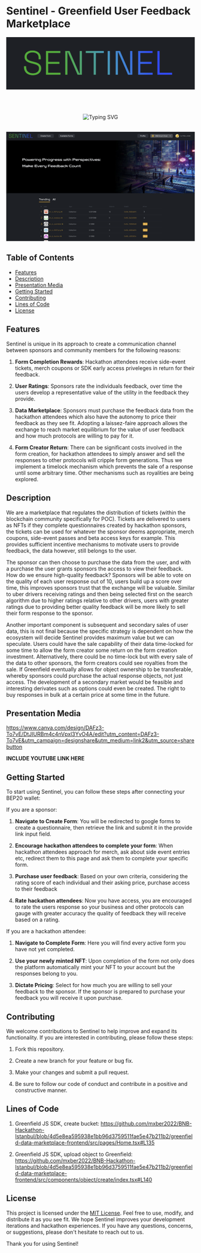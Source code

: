 # Sentinel - Greenfield User Feedback Marketplace
<p align="center">
   <img width="600" src="Assets/Sentinel_logo.png">
</p>


</p>
<br><br/>
<p align="center">
  <img src="https://readme-typing-svg.herokuapp.com?font=Roboto&duration=2000&pause=1000&color=000000&center=true&vCenter=true&random=false&width=435&lines=Powering+Progress+with+Perspectives%3A;Make+Every+Feedback+Count" alt="Typing SVG" />
<br><br/>

<p align="center">
  <img src="Assets/Sentinel_Landing_Page.png">
</p>

## Table of Contents

- [Features](#features)
- [Description](#discription)
- [Presentation Media](#presentation-media)
- [Getting Started](#getting-started)
- [Contributing](#contributing)
- [Lines of Code](#lines-of-code)
- [License](#license)

## Features

Sentinel is unique in its approach to create a communication channel between sponsors and community members for the following reasons:

1. **Form Completion Rewards**: Hackathon attendees receive side-event tickets, merch coupons or SDK early access priveleges in return for their feedback.

2. **User Ratings**: Sponsors rate the individuals feedback, over time the users develop a representative value of the utility in the feedback they provide. 

3. **Data Marketplace**: Sponsors must purchase the feedback data from the hackathon attendees which also have the autonomy to price their feedback as they see fit. Adopting a laissez-faire approach allows the exchange to reach market equilibrium for the value of user feedback and how much protocols are willing to pay for it. 

4. **Form Creator Return**: There can be significant costs involved in the form creation, for hackathon attendees to simply answer and sell the responses to other protocols will cripple form generations. Thus we implement a timelock mechanism which prevents the sale of a response until some arbitrary time. Other mechanisms such as royalities are being explored.

## Description

We are a marketplace that regulates the distribution of tickets (within the blockchain community specifically for POC). Tickets are delivered to users as NFTs if they complete questionnaires created by hackathon sponsors, the tickets can be used for whatever the sponsor deems appropriate, merch coupons, side-event passes and beta access keys for example. This provides sufficient incentive mechanisms to motivate users to provide feedback, the data however, still belongs to the user. 

The sponsor can then choose to purchase the data from the user, and with a purchase the user grants sponsors the access to view their feedback. How do we ensure high-quality feedback? Sponsors will be able to vote on the quality of each user response out of 10, users build up a score over time, this improves sponsors trust that the exchange will be valuable. Similar to uber drivers receiving ratings and then being selected first on the search algorithm due to higher ratings relative to other drivers, users with greater ratings due to providing better quality feedback will be more likely to sell their form response to the sponsor. 

Another important component is subsequent and secondary sales of user data, this is not final because the specific strategy is dependent on how the ecosystem will decide Sentinel provides maximum value but we can speculate. Users could have the sale capability of their data time-locked for some time to allow the form creator some return on the form creation investment. Alternatively, there could be no time-lock but with every sale of the data to other sponsors, the form creators could see royalties from the sale. If Greenfield eventually allows for object ownership to be transferable, whereby sponsors could purchase the actual response objects, not just access. The development of a secondary market would be feasible and interesting derivates such as options could even be created. The right to buy responses in bulk at a certain price at some time in the future.

## Presentation Media

https://www.canva.com/design/DAFz3-To7vE/DtJIURBm4c4nVpxl3YvO4A/edit?utm_content=DAFz3-To7vE&utm_campaign=designshare&utm_medium=link2&utm_source=sharebutton

**INCLUDE YOUTUBE LINK HERE**

## Getting Started

To start using Sentinel, you can follow these steps after connecting your BEP20 wallet:

If you are a sponsor: 

1. **Navigate to Create Form**: You will be redirected to google forms to create a questionnaire, then retrieve the link and submit it in the provide link input field.

2. **Encourage hackathon attendees to complete your form**: When hackathon attendees approach for merch, ask about side event entries etc, redirect them to this page and ask them to complete your specific form.

3. **Purchase user feedback**: Based on your own criteria, considering the rating score of each individual and their asking price, purchase access to their feedback

4. **Rate hackathon attendees**: Now you have access, you are encouraged to rate the users response so your business and other protocols can gauge with greater accuracy the quality of feedback they will receive based on a rating.

If you are a hackathon attendee: 

1. **Navigate to Complete Form**: Here you will find every active form you have not yet completed.

2. **Use your newly minted NFT**: Upon completion of the form not only does the platform automatically mint your NFT to your account but the responses belong to you.

3. **Dictate Pricing**: Select for how much you are willing to sell your feedback to the sponsor. If the sponsor is prepared to purchase your feedback you will receive it upon purchase.

## Contributing

We welcome contributions to Sentinel to help improve and expand its functionality. If you are interested in contributing, please follow these steps:

1. Fork this repository.

2. Create a new branch for your feature or bug fix.

3. Make your changes and submit a pull request.

4. Be sure to follow our code of conduct and contribute in a positive and constructive manner.

## Lines of Code

1) Greenfield JS SDK, create bucket: https://github.com/mxber2022/BNB-Hackathon-Istanbul/blob/4d5e8ea595938e1bb96d3759511fae5e47b211b2/greenfield-data-marketplace-frontend/src/pages/Home.tsx#L135
   
2) Greenfield JS SDK, upload object to Greenfield: https://github.com/mxber2022/BNB-Hackathon-Istanbul/blob/4d5e8ea595938e1bb96d3759511fae5e47b211b2/greenfield-data-marketplace-frontend/src/components/object/create/index.tsx#L140

## License

This project is licensed under the [MIT License](LICENSE). Feel free to use, modify, and distribute it as you see fit. We hope Sentinel improves your development iterations and hackathon experiences. If you have any questions, concerns, or suggestions, please don't hesitate to reach out to us.

Thank you for using Sentinel!
